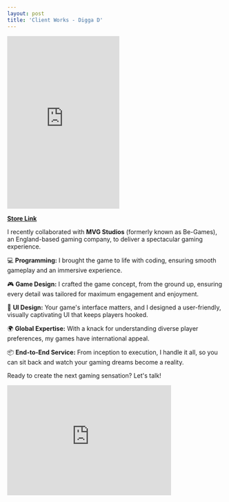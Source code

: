 ```yaml
---
layout: post
title: 'Client Works - Digga D'
---
```

<iframe width="260" height="400" src="https://www.youtube.com/embed/QNWon1sXIxY?si=_E74xJmObl_s6BQ_" title="YouTube video player" frameborder="0" allow="accelerometer; autoplay; clipboard-write; encrypted-media; gyroscope; picture-in-picture; web-share" allowfullscreen></iframe>

[**Store Link**](https://play.google.com/store/apps/details?id=com.begames.diggad) <br/>

I recently collaborated with **MVG Studios** (formerly known as Be-Games), an England-based gaming company, to deliver a spectacular gaming experience.

💻 **Programming:** I brought the game to life with coding, ensuring smooth gameplay and an immersive experience.

🎮 **Game Design:** I crafted the game concept, from the ground up, ensuring every detail was tailored for maximum engagement and enjoyment.

🎨 **UI Design:** Your game's interface matters, and I designed a user-friendly, visually captivating UI that keeps players hooked.

🌍 **Global Expertise:** With a knack for understanding diverse player preferences, my games have international appeal.

📦 **End-to-End Service:** From inception to execution, I handle it all, so you can sit back and watch your gaming dreams become a reality.

Ready to create the next gaming sensation? Let's talk!

<iframe width="380" height="255" src="https://www.youtube.com/embed/kAXqUoOS7mI?si=TkUdSZE_xzTdzsgb" title="YouTube video player" frameborder="0" allow="accelerometer; autoplay; clipboard-write; encrypted-media; gyroscope; picture-in-picture; web-share" allowfullscreen></iframe>